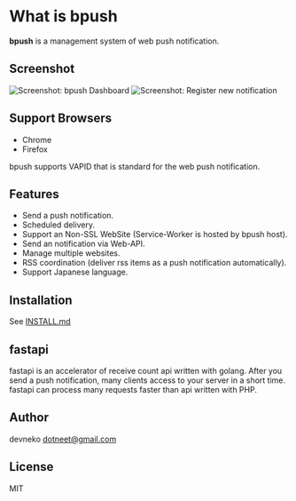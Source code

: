 # What is bpush

**bpush** is a management system of web push notification.

## Screenshot

![Screenshot: bpush Dashboard](http://i.imgur.com/TJSgZMK.jpg)
![Screenshot: Register new notification](http://i.imgur.com/raCcrrO.jpg)

## Support Browsers

 - Chrome
 - Firefox

bpush supports VAPID that is standard for the web push notification.

## Features

 - Send a push notification.
 - Scheduled delivery.
 - Support an Non-SSL WebSite (Service-Worker is hosted by bpush host).
 - Send an notification via Web-API.
 - Manage multiple websites.
 - RSS coordination (deliver rss items as a push notification automatically).
 - Support Japanese language.

## Installation

See [INSTALL.md](INSTALL.md)

## fastapi

fastapi is an accelerator of receive count api written with golang.
After you send a push notification, many clients access to your server in a short time.
fastapi can process many requests faster than api written with PHP.

## Author

devneko <dotneet@gmail.com>

## License

MIT

